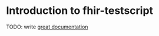 # Introduction to fhir-testscript

TODO: write [great documentation](http://jacobian.org/writing/what-to-write/)

